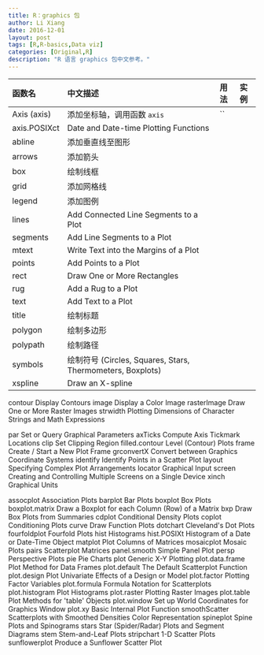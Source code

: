 ```yaml
---
title: R：graphics 包
author: Li Xiang
date: 2016-12-01
layout: post
tags: [R,R-basics,Data viz]
categories: [Original,R]
description: "R 语言 graphics 包中文参考。"
---
```


函数名 | 中文描述 | 用法 | 实例
:-----|:--------|:--------|:----
Axis (axis) | 添加坐标轴，调用函数 `axis` | ``
axis.POSIXct | Date and Date-time Plotting Functions
abline | 添加垂直线至图形 |
arrows | 添加箭头
box | 绘制线框
grid | 添加网格线
legend | 添加图例
lines | Add Connected Line Segments to a Plot
segments | Add Line Segments to a Plot
mtext | Write Text into the Margins of a Plot
points | Add Points to a Plot
rect | Draw One or More Rectangles
rug | Add a Rug to a Plot
text | Add Text to a Plot
title | 绘制标题
polygon | 绘制多边形
polypath | 绘制路径
symbols | 绘制符号 (Circles, Squares, Stars, Thermometers, Boxplots)
xspline | Draw an X-spline
contour                 Display Contours
image                   Display a Color Image
rasterImage             Draw One or More Raster Images
strwidth                Plotting Dimensions of Character Strings and Math Expressions

par                     Set or Query Graphical Parameters
axTicks                 Compute Axis Tickmark Locations
clip                    Set Clipping Region
filled.contour          Level (Contour) Plots
frame                   Create / Start a New Plot Frame
grconvertX              Convert between Graphics Coordinate Systems
identify                Identify Points in a Scatter Plot
layout                  Specifying Complex Plot Arrangements
locator                 Graphical Input
screen                  Creating and Controlling Multiple Screens on a Single Device
xinch                   Graphical Units

assocplot               Association Plots
barplot                 Bar Plots
boxplot                 Box Plots
boxplot.matrix          Draw a Boxplot for each Column (Row) of a Matrix
bxp                     Draw Box Plots from Summaries
cdplot                  Conditional Density Plots
coplot                  Conditioning Plots
curve                   Draw Function Plots
dotchart                Cleveland's Dot Plots
fourfoldplot            Fourfold Plots
hist                    Histograms
hist.POSIXt             Histogram of a Date or Date-Time Object
matplot                 Plot Columns of Matrices
mosaicplot              Mosaic Plots
pairs                   Scatterplot Matrices
panel.smooth            Simple Panel Plot
persp                   Perspective Plots
pie                     Pie Charts
plot                    Generic X-Y Plotting
plot.data.frame         Plot Method for Data Frames
plot.default            The Default Scatterplot Function
plot.design             Plot Univariate Effects of a Design or Model
plot.factor             Plotting Factor Variables
plot.formula            Formula Notation for Scatterplots
plot.histogram          Plot Histograms
plot.raster             Plotting Raster Images
plot.table              Plot Methods for 'table' Objects
plot.window             Set up World Coordinates for Graphics Window
plot.xy                 Basic Internal Plot Function
smoothScatter           Scatterplots with Smoothed Densities Color Representation
spineplot               Spine Plots and Spinograms
stars                   Star (Spider/Radar) Plots and Segment Diagrams
stem                    Stem-and-Leaf Plots
stripchart              1-D Scatter Plots
sunflowerplot           Produce a Sunflower Scatter Plot


